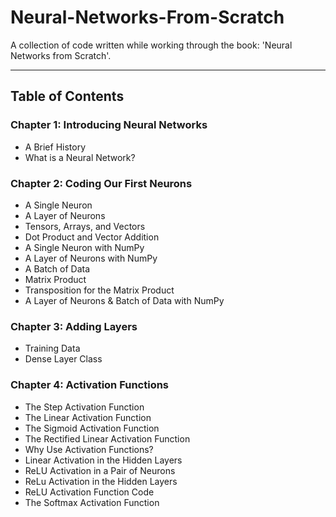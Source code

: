 # Neural-Networks-From-Scratch

 A collection of code written while working through the book: 'Neural Networks from Scratch'.

----------
## Table of Contents

### Chapter 1: Introducing Neural Networks
- A Brief History
- What is a Neural Network?

### Chapter 2: Coding Our First Neurons
- A Single Neuron
- A Layer of Neurons
- Tensors, Arrays, and Vectors
- Dot Product and Vector Addition
- A Single Neuron with NumPy
- A Layer of Neurons with NumPy
- A Batch of Data
- Matrix Product
- Transposition for the Matrix Product
- A Layer of Neurons & Batch of Data with NumPy

### Chapter 3: Adding Layers
- Training Data
- Dense Layer Class

### Chapter 4: Activation Functions
- The Step Activation Function
- The Linear Activation Function
- The Sigmoid Activation Function
- The Rectified Linear Activation Function
- Why Use Activation Functions?
- Linear Activation in the Hidden Layers
- ReLU Activation in a Pair of Neurons
- ReLu Activation in the Hidden Layers
- ReLU Activation Function Code
- The Softmax Activation Function

